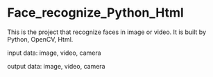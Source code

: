 # Face_recognize_Python_Html
This is the project that recognize faces in image or video. It is built by Python, OpenCV, Html.

input data:
  image,
  video,
  camera

output data:
  image,
  video,
  camera
  